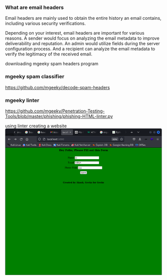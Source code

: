 ### What are email headers

Email headers are mainly used to obtain the entire history an email contains, including various security verifications.

Depending on your interest, email headers are important for various reasons. A sender would focus on analyzing the email metadata to improve deliverability and reputation. An admin would utilize fields during the server configuration process. And a recipient can analyze the email metadata to verify the legitimacy of the received email.

downloading mgeeky spam headers program

### mgeeky spam classifier
https://github.com/mgeeky/decode-spam-headers

### mgeeky linter
https://github.com/mgeeky/Penetration-Testing-Tools/blob/master/phishing/phishing-HTML-linter.py

using linter creating a website
![](20230706073352.png)